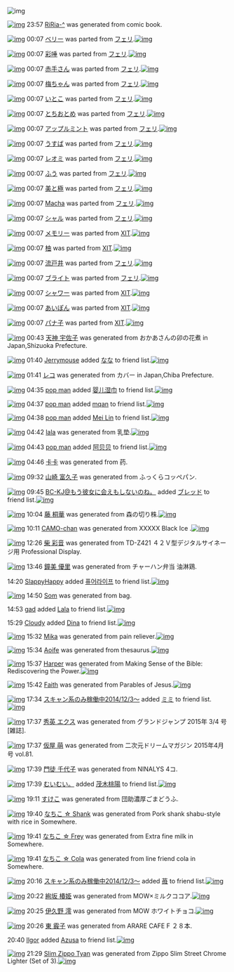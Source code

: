 ![img](http://gdrive-cdn.herokuapp.com/537b65a5bc09f0000721dda7/512px-barcode.png)

[![img](http://www.deviantsart.com/221s8bt.png)](http://www.barcodekanojo.com/kanojo/3192804/RiRia-%5E) 23:57 [RiRia-^](http://www.barcodekanojo.com/kanojo/3192804/RiRia-%5E) was generated from comic book.

[![img](http://www.deviantsart.com/1g6an9n.png)](http://www.barcodekanojo.com/kanojo/2906243/%E3%83%99%E3%83%AA%E3%83%BC) 00:07 [ベリー](http://www.barcodekanojo.com/kanojo/2906243/%E3%83%99%E3%83%AA%E3%83%BC) was parted from [フェリ](http://www.barcodekanojo.com/kanojo/2906243/%E3%83%99%E3%83%AA%E3%83%BC).[![img](http://www.deviantsart.com/2ekpk5a.jpeg)](http://www.barcodekanojo.com/user/12204/%E3%83%95%E3%82%A7%E3%83%AA) 

[![img](http://www.deviantsart.com/1ir1d59.png)](http://www.barcodekanojo.com/kanojo/2485084/%E5%BD%A9%E5%94%BE) 00:07 [彩唾](http://www.barcodekanojo.com/kanojo/2485084/%E5%BD%A9%E5%94%BE) was parted from [フェリ](http://www.barcodekanojo.com/kanojo/2485084/%E5%BD%A9%E5%94%BE).[![img](http://www.deviantsart.com/2ekpk5a.jpeg)](http://www.barcodekanojo.com/user/12204/%E3%83%95%E3%82%A7%E3%83%AA) 

[![img](http://www.deviantsart.com/1segv7u.png)](http://www.barcodekanojo.com/kanojo/2706471/%E8%B5%A4%E6%89%8B%E3%81%95%E3%82%93) 00:07 [赤手さん](http://www.barcodekanojo.com/kanojo/2706471/%E8%B5%A4%E6%89%8B%E3%81%95%E3%82%93) was parted from [フェリ](http://www.barcodekanojo.com/kanojo/2706471/%E8%B5%A4%E6%89%8B%E3%81%95%E3%82%93).[![img](http://www.deviantsart.com/2ekpk5a.jpeg)](http://www.barcodekanojo.com/user/12204/%E3%83%95%E3%82%A7%E3%83%AA) 

[![img](http://www.deviantsart.com/1hsn7ae.png)](http://www.barcodekanojo.com/kanojo/1289528/%E6%A2%85%E3%81%A1%E3%82%83%E3%82%93) 00:07 [梅ちゃん](http://www.barcodekanojo.com/kanojo/1289528/%E6%A2%85%E3%81%A1%E3%82%83%E3%82%93) was parted from [フェリ](http://www.barcodekanojo.com/kanojo/1289528/%E6%A2%85%E3%81%A1%E3%82%83%E3%82%93).[![img](http://www.deviantsart.com/2ekpk5a.jpeg)](http://www.barcodekanojo.com/user/12204/%E3%83%95%E3%82%A7%E3%83%AA) 

[![img](http://www.deviantsart.com/12q8m9l.png)](http://www.barcodekanojo.com/kanojo/41138/%E3%81%84%E3%81%A8%E3%81%93) 00:07 [いとこ](http://www.barcodekanojo.com/kanojo/41138/%E3%81%84%E3%81%A8%E3%81%93) was parted from [フェリ](http://www.barcodekanojo.com/kanojo/41138/%E3%81%84%E3%81%A8%E3%81%93).[![img](http://www.deviantsart.com/2ekpk5a.jpeg)](http://www.barcodekanojo.com/user/12204/%E3%83%95%E3%82%A7%E3%83%AA) 

[![img](http://www.deviantsart.com/215lanu.png)](http://www.barcodekanojo.com/kanojo/484471/%E3%81%A8%E3%81%A1%E3%81%8A%E3%81%A8%E3%82%81) 00:07 [とちおとめ](http://www.barcodekanojo.com/kanojo/484471/%E3%81%A8%E3%81%A1%E3%81%8A%E3%81%A8%E3%82%81) was parted from [フェリ](http://www.barcodekanojo.com/kanojo/484471/%E3%81%A8%E3%81%A1%E3%81%8A%E3%81%A8%E3%82%81).[![img](http://www.deviantsart.com/2ekpk5a.jpeg)](http://www.barcodekanojo.com/user/12204/%E3%83%95%E3%82%A7%E3%83%AA) 

[![img](http://www.deviantsart.com/11j43jp.png)](http://www.barcodekanojo.com/kanojo/68502/%E3%82%A2%E3%83%83%E3%83%97%E3%83%AB%E3%83%9F%E3%83%B3%E3%83%88) 00:07 [アップルミント](http://www.barcodekanojo.com/kanojo/68502/%E3%82%A2%E3%83%83%E3%83%97%E3%83%AB%E3%83%9F%E3%83%B3%E3%83%88) was parted from [フェリ](http://www.barcodekanojo.com/kanojo/68502/%E3%82%A2%E3%83%83%E3%83%97%E3%83%AB%E3%83%9F%E3%83%B3%E3%83%88).[![img](http://www.deviantsart.com/2ekpk5a.jpeg)](http://www.barcodekanojo.com/user/12204/%E3%83%95%E3%82%A7%E3%83%AA) 

[![img](http://www.deviantsart.com/1krvc5j.png)](http://www.barcodekanojo.com/kanojo/1715092/%E3%81%86%E3%81%99%E3%81%B0) 00:07 [うすば](http://www.barcodekanojo.com/kanojo/1715092/%E3%81%86%E3%81%99%E3%81%B0) was parted from [フェリ](http://www.barcodekanojo.com/kanojo/1715092/%E3%81%86%E3%81%99%E3%81%B0).[![img](http://www.deviantsart.com/2ekpk5a.jpeg)](http://www.barcodekanojo.com/user/12204/%E3%83%95%E3%82%A7%E3%83%AA) 

[![img](http://www.deviantsart.com/2997muc.png)](http://www.barcodekanojo.com/kanojo/2078050/%E3%83%AC%E3%82%AA%E3%83%9F) 00:07 [レオミ](http://www.barcodekanojo.com/kanojo/2078050/%E3%83%AC%E3%82%AA%E3%83%9F) was parted from [フェリ](http://www.barcodekanojo.com/kanojo/2078050/%E3%83%AC%E3%82%AA%E3%83%9F).[![img](http://www.deviantsart.com/2ekpk5a.jpeg)](http://www.barcodekanojo.com/user/12204/%E3%83%95%E3%82%A7%E3%83%AA) 

[![img](http://www.deviantsart.com/3t2ar8s.png)](http://www.barcodekanojo.com/kanojo/2105973/%E3%81%B5%E3%81%86) 00:07 [ふう](http://www.barcodekanojo.com/kanojo/2105973/%E3%81%B5%E3%81%86) was parted from [フェリ](http://www.barcodekanojo.com/kanojo/2105973/%E3%81%B5%E3%81%86).[![img](http://www.deviantsart.com/2ekpk5a.jpeg)](http://www.barcodekanojo.com/user/12204/%E3%83%95%E3%82%A7%E3%83%AA) 

[![img](http://www.deviantsart.com/3ls3c22.png)](http://www.barcodekanojo.com/kanojo/2205887/%E7%BE%8E%E3%81%A8%E6%A5%B5) 00:07 [美と極](http://www.barcodekanojo.com/kanojo/2205887/%E7%BE%8E%E3%81%A8%E6%A5%B5) was parted from [フェリ](http://www.barcodekanojo.com/kanojo/2205887/%E7%BE%8E%E3%81%A8%E6%A5%B5).[![img](http://www.deviantsart.com/2ekpk5a.jpeg)](http://www.barcodekanojo.com/user/12204/%E3%83%95%E3%82%A7%E3%83%AA) 

[![img](http://www.deviantsart.com/3g1uj85.png)](http://www.barcodekanojo.com/kanojo/2927894/Macha) 00:07 [Macha](http://www.barcodekanojo.com/kanojo/2927894/Macha) was parted from [フェリ](http://www.barcodekanojo.com/kanojo/2927894/Macha).[![img](http://www.deviantsart.com/2ekpk5a.jpeg)](http://www.barcodekanojo.com/user/12204/%E3%83%95%E3%82%A7%E3%83%AA) 

[![img](http://www.deviantsart.com/3of8ouv.png)](http://www.barcodekanojo.com/kanojo/2329049/%E3%82%B7%E3%83%A3%E3%83%AB) 00:07 [シャル](http://www.barcodekanojo.com/kanojo/2329049/%E3%82%B7%E3%83%A3%E3%83%AB) was parted from [フェリ](http://www.barcodekanojo.com/kanojo/2329049/%E3%82%B7%E3%83%A3%E3%83%AB).[![img](http://www.deviantsart.com/2ekpk5a.jpeg)](http://www.barcodekanojo.com/user/12204/%E3%83%95%E3%82%A7%E3%83%AA) 

[![img](http://www.deviantsart.com/38ao0t4.png)](http://www.barcodekanojo.com/kanojo/1671108/%E3%83%A1%E3%83%A2%E3%83%AA%E3%83%BC) 00:07 [メモリー](http://www.barcodekanojo.com/kanojo/1671108/%E3%83%A1%E3%83%A2%E3%83%AA%E3%83%BC) was parted from [XIT](http://www.barcodekanojo.com/kanojo/1671108/%E3%83%A1%E3%83%A2%E3%83%AA%E3%83%BC).[![img](http://www.deviantsart.com/815jg6.jpeg)](http://www.barcodekanojo.com/user/209348/XIT) 

[![img](http://www.deviantsart.com/2r52f97.png)](http://www.barcodekanojo.com/kanojo/2291684/%E6%9F%9A) 00:07 [柚](http://www.barcodekanojo.com/kanojo/2291684/%E6%9F%9A) was parted from [XIT](http://www.barcodekanojo.com/kanojo/2291684/%E6%9F%9A).[![img](http://www.deviantsart.com/815jg6.jpeg)](http://www.barcodekanojo.com/user/209348/XIT) 

[![img](http://www.deviantsart.com/mrq511.png)](http://www.barcodekanojo.com/kanojo/2341150/%E6%B5%81%E6%88%B8%E4%BA%95) 00:07 [流戸井](http://www.barcodekanojo.com/kanojo/2341150/%E6%B5%81%E6%88%B8%E4%BA%95) was parted from [フェリ](http://www.barcodekanojo.com/kanojo/2341150/%E6%B5%81%E6%88%B8%E4%BA%95).[![img](http://www.deviantsart.com/2ekpk5a.jpeg)](http://www.barcodekanojo.com/user/12204/%E3%83%95%E3%82%A7%E3%83%AA) 

[![img](http://www.deviantsart.com/2hlda36.png)](http://www.barcodekanojo.com/kanojo/559576/%E3%83%96%E3%83%A9%E3%82%A4%E3%83%88) 00:07 [ブライト](http://www.barcodekanojo.com/kanojo/559576/%E3%83%96%E3%83%A9%E3%82%A4%E3%83%88) was parted from [フェリ](http://www.barcodekanojo.com/kanojo/559576/%E3%83%96%E3%83%A9%E3%82%A4%E3%83%88).[![img](http://www.deviantsart.com/2ekpk5a.jpeg)](http://www.barcodekanojo.com/user/12204/%E3%83%95%E3%82%A7%E3%83%AA) 

[![img](http://www.deviantsart.com/c1grdf.png)](http://www.barcodekanojo.com/kanojo/1325671/%E3%82%B7%E3%83%A3%E3%83%AF%E3%83%BC) 00:07 [シャワー](http://www.barcodekanojo.com/kanojo/1325671/%E3%82%B7%E3%83%A3%E3%83%AF%E3%83%BC) was parted from [XIT](http://www.barcodekanojo.com/kanojo/1325671/%E3%82%B7%E3%83%A3%E3%83%AF%E3%83%BC).[![img](http://www.deviantsart.com/815jg6.jpeg)](http://www.barcodekanojo.com/user/209348/XIT) 

[![img](http://www.deviantsart.com/3u19stv.png)](http://www.barcodekanojo.com/kanojo/2525685/%E3%81%82%E3%81%84%E3%81%BD%E3%82%93) 00:07 [あいぽん](http://www.barcodekanojo.com/kanojo/2525685/%E3%81%82%E3%81%84%E3%81%BD%E3%82%93) was parted from [XIT](http://www.barcodekanojo.com/kanojo/2525685/%E3%81%82%E3%81%84%E3%81%BD%E3%82%93).[![img](http://www.deviantsart.com/815jg6.jpeg)](http://www.barcodekanojo.com/user/209348/XIT) 

[![img](http://www.deviantsart.com/3e82rr7.png)](http://www.barcodekanojo.com/kanojo/1765023/%E3%83%91%E3%83%8A%E5%AD%90) 00:07 [パナ子](http://www.barcodekanojo.com/kanojo/1765023/%E3%83%91%E3%83%8A%E5%AD%90) was parted from [XIT](http://www.barcodekanojo.com/kanojo/1765023/%E3%83%91%E3%83%8A%E5%AD%90).[![img](http://www.deviantsart.com/815jg6.jpeg)](http://www.barcodekanojo.com/user/209348/XIT) 

[![img](http://www.deviantsart.com/2m3f63r.png)](http://www.barcodekanojo.com/kanojo/3192805/%E5%A4%A9%E7%A5%9E%20%E5%AE%87%E4%BD%90%E5%AD%90) 00:43 [天神 宇佐子](http://www.barcodekanojo.com/kanojo/3192805/%E5%A4%A9%E7%A5%9E%20%E5%AE%87%E4%BD%90%E5%AD%90) was generated from おかあさんの卯の花煮 in Japan,Shizuoka Prefecture.

[![img](http://www.deviantsart.com/3v33gp3.jpeg)](http://www.barcodekanojo.com/user/245002/Jerrymouse) 01:40 [Jerrymouse](http://www.barcodekanojo.com/user/245002/Jerrymouse) added [なな](http://www.barcodekanojo.com/kanojo/13278/%E3%81%AA%E3%81%AA) to friend list.[![img](http://www.deviantsart.com/189n8i4.png)](http://www.barcodekanojo.com/kanojo/13278/%E3%81%AA%E3%81%AA) 

[![img](http://www.deviantsart.com/1oshv0q.png)](http://www.barcodekanojo.com/kanojo/3192806/%E3%83%AC%E3%82%B3) 01:41 [レコ](http://www.barcodekanojo.com/kanojo/3192806/%E3%83%AC%E3%82%B3) was generated from カバー in Japan,Chiba Prefecture.

[![img](http://www.deviantsart.com/rg5lu5.jpeg)](http://www.barcodekanojo.com/user/500231/pop%20man) 04:35 [pop man](http://www.barcodekanojo.com/user/500231/pop%20man) added [婴儿湿巾](http://www.barcodekanojo.com/kanojo/2195652/%E5%A9%B4%E5%84%BF%E6%B9%BF%E5%B7%BE) to friend list.[![img](http://www.deviantsart.com/2isvknq.png)](http://www.barcodekanojo.com/kanojo/2195652/%E5%A9%B4%E5%84%BF%E6%B9%BF%E5%B7%BE) 

[![img](http://www.deviantsart.com/rg5lu5.jpeg)](http://www.barcodekanojo.com/user/500231/pop%20man) 04:37 [pop man](http://www.barcodekanojo.com/user/500231/pop%20man) added [mqan](http://www.barcodekanojo.com/kanojo/2718180/mqan) to friend list.[![img](http://www.deviantsart.com/1ampe3p.png)](http://www.barcodekanojo.com/kanojo/2718180/mqan) 

[![img](http://www.deviantsart.com/rg5lu5.jpeg)](http://www.barcodekanojo.com/user/500231/pop%20man) 04:38 [pop man](http://www.barcodekanojo.com/user/500231/pop%20man) added [Mei Lin](http://www.barcodekanojo.com/kanojo/1223143/Mei%20Lin) to friend list.[![img](http://www.deviantsart.com/2uhevea.png)](http://www.barcodekanojo.com/kanojo/1223143/Mei%20Lin) 

[![img](http://www.deviantsart.com/14qumau.png)](http://www.barcodekanojo.com/kanojo/3192807/lala) 04:42 [lala](http://www.barcodekanojo.com/kanojo/3192807/lala) was generated from 乳垫.[![img](http://www.deviantsart.com/3k8cerr.jpeg)](http://www.barcodekanojo.com/product_images/barcode/6018308/1424288522/%E4%B9%B3%E5%9E%AB.jpg) 

[![img](http://www.deviantsart.com/rg5lu5.jpeg)](http://www.barcodekanojo.com/user/500231/pop%20man) 04:43 [pop man](http://www.barcodekanojo.com/user/500231/pop%20man) added [阿贝贝](http://www.barcodekanojo.com/kanojo/1764873/%E9%98%BF%E8%B4%9D%E8%B4%9D) to friend list.[![img](http://www.deviantsart.com/1c113ig.png)](http://www.barcodekanojo.com/kanojo/1764873/%E9%98%BF%E8%B4%9D%E8%B4%9D) 

[![img](http://www.deviantsart.com/10ha0nc.png)](http://www.barcodekanojo.com/kanojo/3192808/%E5%8D%A1%E5%8D%A1) 04:46 [卡卡](http://www.barcodekanojo.com/kanojo/3192808/%E5%8D%A1%E5%8D%A1) was generated from 药.

[![img](http://www.deviantsart.com/2iqae29.png)](http://www.barcodekanojo.com/kanojo/3192809/%E5%B1%B1%E5%B4%8E%20%E5%AF%8C%E4%B9%85%E5%AD%90) 09:32 [山崎 富久子](http://www.barcodekanojo.com/kanojo/3192809/%E5%B1%B1%E5%B4%8E%20%E5%AF%8C%E4%B9%85%E5%AD%90) was generated from ふっくらコッペパン.

[![img](http://www.deviantsart.com/2l905sv.jpeg)](http://www.barcodekanojo.com/user/276669/BC-KJ%40%E3%82%82%E3%81%86%E5%BD%BC%E5%A5%B3%E3%81%AB%E4%BC%9A%E3%81%88%E3%82%82%E3%81%97%E3%81%AA%E3%81%84%E3%81%AE%E3%81%AD%E3%80%82) 09:45 [BC-KJ@もう彼女に会えもしないのね。](http://www.barcodekanojo.com/user/276669/BC-KJ%40%E3%82%82%E3%81%86%E5%BD%BC%E5%A5%B3%E3%81%AB%E4%BC%9A%E3%81%88%E3%82%82%E3%81%97%E3%81%AA%E3%81%84%E3%81%AE%E3%81%AD%E3%80%82) added [ブレッド](http://www.barcodekanojo.com/kanojo/18304/%E3%83%96%E3%83%AC%E3%83%83%E3%83%89) to friend list.[![img](http://www.deviantsart.com/kc6ci7.png)](http://www.barcodekanojo.com/kanojo/18304/%E3%83%96%E3%83%AC%E3%83%83%E3%83%89) 

[![img](http://www.deviantsart.com/2peaqb9.png)](http://www.barcodekanojo.com/kanojo/3192810/%E8%97%A4%20%E6%A1%90%E8%8F%AF) 10:04 [藤 桐華](http://www.barcodekanojo.com/kanojo/3192810/%E8%97%A4%20%E6%A1%90%E8%8F%AF) was generated from 森の切り株.[![img](http://www.deviantsart.com/1iao5nj.jpeg)](http://www.barcodekanojo.com/product_images/barcode/3714522/1331434230/50x50x,PE6,PA3,PAE,PE3,P81,PAE,PE5,P88,P87,PE3,P82,P8A,PE6,PA0,PAA.jpg,qw=88,ah=88.pagespeed.ic.De_DALkquN.jpg) 

[![img](http://www.deviantsart.com/2nnl0u2.png)](http://www.barcodekanojo.com/kanojo/3192811/CAMO-chan) 10:11 [CAMO-chan](http://www.barcodekanojo.com/kanojo/3192811/CAMO-chan) was generated from XXXXX Black Ice .[![img](http://www.deviantsart.com/1akt5js.jpeg)](http://www.barcodekanojo.com/product_images/barcode/6018313/1424308220/XXXXX%20Black%20Ice%20.jpg) 

[![img](http://www.deviantsart.com/sd9afa.png)](http://www.barcodekanojo.com/kanojo/3192812/%E6%9F%B4%20%E5%BD%A9%E9%9F%B3) 12:26 [柴 彩音](http://www.barcodekanojo.com/kanojo/3192812/%E6%9F%B4%20%E5%BD%A9%E9%9F%B3) was generated from TD-Z421 ４２Ｖ型デジタルサイネージ用 Professional Display.

[![img](http://www.deviantsart.com/1r39amp.png)](http://www.barcodekanojo.com/kanojo/3192813/%E9%90%98%E7%BE%8E%20%E5%84%AA%E9%87%8C) 13:46 [鐘美 優里](http://www.barcodekanojo.com/kanojo/3192813/%E9%90%98%E7%BE%8E%20%E5%84%AA%E9%87%8C) was generated from チャーハン弁当 油淋鶏.

14:20 [SlappyHappy](http://www.barcodekanojo.com/user/500236/SlappyHappy) added [퓨어라이프](http://www.barcodekanojo.com/kanojo/2962543/%ED%93%A8%EC%96%B4%EB%9D%BC%EC%9D%B4%ED%94%84) to friend list.[![img](http://www.deviantsart.com/1bchmu.png)](http://www.barcodekanojo.com/kanojo/2962543/%ED%93%A8%EC%96%B4%EB%9D%BC%EC%9D%B4%ED%94%84) 

[![img](http://www.deviantsart.com/q871nv.png)](http://www.barcodekanojo.com/kanojo/3192814/Som) 14:50 [Som](http://www.barcodekanojo.com/kanojo/3192814/Som) was generated from bag.

14:53 [gad](http://www.barcodekanojo.com/user/500237/gad) added [Lala](http://www.barcodekanojo.com/kanojo/2231677/Lala) to friend list.[![img](http://www.deviantsart.com/33ubo0g.png)](http://www.barcodekanojo.com/kanojo/2231677/Lala) 

15:29 [Cloudy](http://www.barcodekanojo.com/user/500238/Cloudy) added [Dina](http://www.barcodekanojo.com/kanojo/2599523/Dina) to friend list.[![img](http://www.deviantsart.com/1ndc0vn.png)](http://www.barcodekanojo.com/kanojo/2599523/Dina) 

[![img](http://www.deviantsart.com/2ala8pn.png)](http://www.barcodekanojo.com/kanojo/3192815/Mika) 15:32 [Mika](http://www.barcodekanojo.com/kanojo/3192815/Mika) was generated from pain reliever.[![img](http://www.deviantsart.com/2flru8o.jpeg)](http://www.barcodekanojo.com/product_images/barcode/6018320/1424327469/pain%20reliever.jpg) 

[![img](http://www.deviantsart.com/1jes5a1.png)](http://www.barcodekanojo.com/kanojo/3192816/Aoife) 15:34 [Aoife](http://www.barcodekanojo.com/kanojo/3192816/Aoife) was generated from thesaurus.[![img](http://www.deviantsart.com/29thmo6.jpeg)](http://www.barcodekanojo.com/product_images/barcode/6018321/1424327640/50x50xthesaurus.jpg,qw=88,ah=88.pagespeed.ic.CAyB-EX5s1.jpg) 

[![img](http://www.deviantsart.com/2frcf2g.png)](http://www.barcodekanojo.com/kanojo/3192817/Harper) 15:37 [Harper](http://www.barcodekanojo.com/kanojo/3192817/Harper) was generated from Making Sense of the Bible: Rediscovering the Power.[![img](http://www.deviantsart.com/1og9vr1.jpeg)](http://www.barcodekanojo.com/product_images/barcode/6018322/1424327781/Making%20Sense%20of%20the%20Bible%3A%20Rediscovering%20the%20Power.jpg) 

[![img](http://www.deviantsart.com/2l0f9bt.png)](http://www.barcodekanojo.com/kanojo/3192818/Faith) 15:42 [Faith](http://www.barcodekanojo.com/kanojo/3192818/Faith) was generated from Parables of Jesus.[![img](http://www.deviantsart.com/25qa8a1.jpeg)](http://www.barcodekanojo.com/product_images/barcode/6018323/1424328078/50x50xParables,P20of,P20Jesus.jpg,qw=88,ah=88.pagespeed.ic.sx45W-URhI.jpg) 

[![img](http://www.deviantsart.com/99ugn1.jpeg)](http://www.barcodekanojo.com/user/6029/%E3%82%B9%E3%82%AD%E3%83%A3%E3%83%B3%E7%B3%BB%E3%81%AE%E3%81%BF%E7%A8%BC%E5%83%8D%E4%B8%AD2014%2F12%2F3%EF%BD%9E) 17:34 [スキャン系のみ稼働中2014/12/3～](http://www.barcodekanojo.com/user/6029/%E3%82%B9%E3%82%AD%E3%83%A3%E3%83%B3%E7%B3%BB%E3%81%AE%E3%81%BF%E7%A8%BC%E5%83%8D%E4%B8%AD2014%2F12%2F3%EF%BD%9E) added [ミミ](http://www.barcodekanojo.com/kanojo/1981457/%E3%83%9F%E3%83%9F) to friend list.[![img](http://www.deviantsart.com/1v0qof1.png)](http://www.barcodekanojo.com/kanojo/1981457/%E3%83%9F%E3%83%9F) 

[![img](http://www.deviantsart.com/3apslmq.png)](http://www.barcodekanojo.com/kanojo/3192819/%E7%A7%80%E8%8B%B1%20%E3%82%A8%E3%82%AF%E3%82%B9) 17:37 [秀英 エクス](http://www.barcodekanojo.com/kanojo/3192819/%E7%A7%80%E8%8B%B1%20%E3%82%A8%E3%82%AF%E3%82%B9) was generated from グランドジャンプ 2015年 3/4 号 [雑誌].

[![img](http://www.deviantsart.com/2mcoik1.png)](http://www.barcodekanojo.com/kanojo/3192820/%E4%BB%AE%E5%B1%8B%20%E8%90%8C) 17:37 [仮屋 萌](http://www.barcodekanojo.com/kanojo/3192820/%E4%BB%AE%E5%B1%8B%20%E8%90%8C) was generated from 二次元ドリームマガジン 2015年4月号 vol.81.

[![img](http://www.deviantsart.com/162koum.png)](http://www.barcodekanojo.com/kanojo/3192821/%E9%96%80%E5%BE%92%20%E5%8D%83%E4%BB%A3%E5%AD%90) 17:39 [門徒 千代子](http://www.barcodekanojo.com/kanojo/3192821/%E9%96%80%E5%BE%92%20%E5%8D%83%E4%BB%A3%E5%AD%90) was generated from NINALYS 4コ.

[![img](http://www.deviantsart.com/1cgmioj.jpeg)](http://www.barcodekanojo.com/user/2676/%E3%82%80%E3%81%84%E3%82%80%E3%81%84%E3%80%82) 17:39 [むいむい。](http://www.barcodekanojo.com/user/2676/%E3%82%80%E3%81%84%E3%82%80%E3%81%84%E3%80%82) added [茂木桃陽](http://www.barcodekanojo.com/kanojo/2937906/%E8%8C%82%E6%9C%A8%E6%A1%83%E9%99%BD) to friend list.[![img](http://www.deviantsart.com/tjfv78.png)](http://www.barcodekanojo.com/kanojo/2937906/%E8%8C%82%E6%9C%A8%E6%A1%83%E9%99%BD) 

[![img](http://www.deviantsart.com/28i0t8j.png)](http://www.barcodekanojo.com/kanojo/3192822/%E3%81%99%E3%81%91%E3%81%93) 19:11 [すけこ](http://www.barcodekanojo.com/kanojo/3192822/%E3%81%99%E3%81%91%E3%81%93) was generated from 団助濃厚ごまどうふ.

[![img](http://www.deviantsart.com/s55djd.png)](http://www.barcodekanojo.com/kanojo/3192823/%E3%81%AA%E3%81%A1%E3%81%93%20%E2%98%86%20Shank) 19:40 [なちこ ☆ Shank](http://www.barcodekanojo.com/kanojo/3192823/%E3%81%AA%E3%81%A1%E3%81%93%20%E2%98%86%20Shank) was generated from Pork shank shabu-style with rice in Somewhere.

[![img](http://www.deviantsart.com/vca4j8.png)](http://www.barcodekanojo.com/kanojo/3192824/%E3%81%AA%E3%81%A1%E3%81%93%20%E2%98%86%20Frey) 19:41 [なちこ ☆ Frey](http://www.barcodekanojo.com/kanojo/3192824/%E3%81%AA%E3%81%A1%E3%81%93%20%E2%98%86%20Frey) was generated from Extra fine milk in Somewhere.

[![img](http://www.deviantsart.com/2r7kfih.png)](http://www.barcodekanojo.com/kanojo/3192825/%E3%81%AA%E3%81%A1%E3%81%93%20%E2%98%86%20Cola) 19:41 [なちこ ☆ Cola](http://www.barcodekanojo.com/kanojo/3192825/%E3%81%AA%E3%81%A1%E3%81%93%20%E2%98%86%20Cola) was generated from line friend cola  in Somewhere.

[![img](http://www.deviantsart.com/99ugn1.jpeg)](http://www.barcodekanojo.com/user/6029/%E3%82%B9%E3%82%AD%E3%83%A3%E3%83%B3%E7%B3%BB%E3%81%AE%E3%81%BF%E7%A8%BC%E5%83%8D%E4%B8%AD2014%2F12%2F3%EF%BD%9E) 20:16 [スキャン系のみ稼働中2014/12/3～](http://www.barcodekanojo.com/user/6029/%E3%82%B9%E3%82%AD%E3%83%A3%E3%83%B3%E7%B3%BB%E3%81%AE%E3%81%BF%E7%A8%BC%E5%83%8D%E4%B8%AD2014%2F12%2F3%EF%BD%9E) added [苺](http://www.barcodekanojo.com/kanojo/1992450/%E8%8B%BA) to friend list.[![img](http://www.deviantsart.com/26jtmu.png)](http://www.barcodekanojo.com/kanojo/1992450/%E8%8B%BA) 

[![img](http://www.deviantsart.com/3ruujn0.png)](http://www.barcodekanojo.com/kanojo/3192826/%E7%B5%A2%E5%9D%82%20%E6%A4%BF%E5%A7%AB) 20:22 [絢坂 椿姫](http://www.barcodekanojo.com/kanojo/3192826/%E7%B5%A2%E5%9D%82%20%E6%A4%BF%E5%A7%AB) was generated from MOW×ミルクココア.[![img](http://www.deviantsart.com/10j2dab.jpeg)](http://www.barcodekanojo.com/product_images/barcode/6018334/1424344895/MOW%C3%97%E3%83%9F%E3%83%AB%E3%82%AF%E3%82%B3%E3%82%B3%E3%82%A2.jpg) 

[![img](http://www.deviantsart.com/360r1do.png)](http://www.barcodekanojo.com/kanojo/3192827/%E4%BC%8A%E4%B9%85%E9%87%8E%20%E6%BE%AA) 20:25 [伊久野 澪](http://www.barcodekanojo.com/kanojo/3192827/%E4%BC%8A%E4%B9%85%E9%87%8E%20%E6%BE%AA) was generated from MOW ホワイトチョコ.[![img](http://www.deviantsart.com/fgmv5p.jpeg)](http://www.barcodekanojo.com/product_images/barcode/6018335/1424345069/MOW%20%E3%83%9B%E3%83%AF%E3%82%A4%E3%83%88%E3%83%81%E3%83%A7%E3%82%B3.jpg) 

[![img](http://www.deviantsart.com/292ncrf.png)](http://www.barcodekanojo.com/kanojo/3192828/%E6%9D%B1%20%E9%9C%B0%E5%AD%90) 20:26 [東 霰子](http://www.barcodekanojo.com/kanojo/3192828/%E6%9D%B1%20%E9%9C%B0%E5%AD%90) was generated from ARARE CAFE  F ２８本.

20:40 [Ilgor](http://www.barcodekanojo.com/user/477666/Ilgor) added [Azusa](http://www.barcodekanojo.com/kanojo/2782013/Azusa) to friend list.[![img](http://www.deviantsart.com/2opm684.png)](http://www.barcodekanojo.com/kanojo/2782013/Azusa) 

[![img](http://www.deviantsart.com/2qdf91f.png)](http://www.barcodekanojo.com/kanojo/3192829/Slim%20Zippo%20Tyan) 21:29 [Slim Zippo Tyan](http://www.barcodekanojo.com/kanojo/3192829/Slim%20Zippo%20Tyan) was generated from Zippo Slim Street Chrome Lighter (Set of 3).[![img](http://www.deviantsart.com/2kvjvrm.jpeg)](http://www.barcodekanojo.com/product_images/barcode/6018338/1424348914/Zippo%20Slim%20Street%20Chrome%20Lighter%20%28Set%20of%203%29.jpg) 

